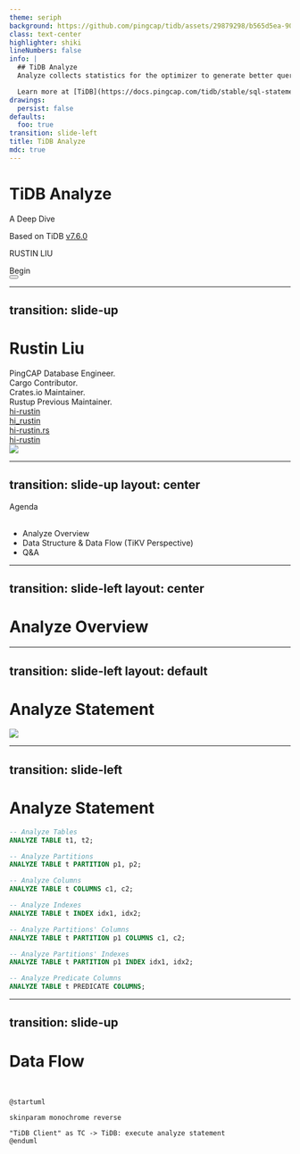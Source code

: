 ```yaml
---
theme: seriph
background: https://github.com/pingcap/tidb/assets/29879298/b565d5ea-902a-4082-b7b7-1ebce80ba029
class: text-center
highlighter: shiki
lineNumbers: false
info: |
  ## TiDB Analyze
  Analyze collects statistics for the optimizer to generate better query plans.

  Learn more at [TiDB](https://docs.pingcap.com/tidb/stable/sql-statement-analyze-table)
drawings:
  persist: false
defaults:
  foo: true
transition: slide-left
title: TiDB Analyze
mdc: true
---
```


# TiDB Analyze

A Deep Dive

Based on TiDB [v7.6.0](https://github.com/pingcap/tidb/tree/v7.6.0)

RUSTIN LIU

<div class="pt-12">
  <span @click="$slidev.nav.next" class="px-2 py-1 rounded cursor-pointer" hover="bg-white bg-opacity-10">
    Begin <carbon:arrow-right class="inline"/>
  </span>
</div>


<div class="abs-br m-6 flex gap-2">
  <button @click="$slidev.nav.openInEditor()" title="Open in Editor" class="text-xl slidev-icon-btn opacity-50 !border-none !hover:text-white">
    <carbon:edit />
  </button>
  <a href="https://github.com/slidevjs/slidev" target="_blank" alt="GitHub" title="Open in GitHub"
    class="text-xl slidev-icon-btn opacity-50 !border-none !hover:text-white">
    <carbon-logo-github />
  </a>
</div>

---
transition: slide-up
---

# Rustin Liu

<div class="leading-8 opacity-80">
PingCAP Database Engineer.<br/>
Cargo Contributor.<br/>
Crates.io Maintainer.<br/>
Rustup Previous Maintainer.<br/>
</div>

<div my-10 grid="~ cols-[40px_1fr] gap-y4" items-center justify-center>
  <div i-ri-github-line op50 ma text-xl/>
  <div><a href="https://github.com/hi-rustin" target="_blank">hi-rustin</a></div>
  <div i-ri-twitter-line op50 ma text-xl/>
  <div><a href="https://twitter.com/hi_rustin" target="_blank">hi_rustin</a></div>
  <div i-ri-firefox-line op50 ma text-xl/>
  <div><a href="https://hi-rustin.rs" target="_blank">hi-rustin.rs</a></div>
  <div i-ri-youtube-line op50 ma text-xl/>
  <div><a href="https://www.youtube.com/@hi-rustin" target="_blank">hi-rustin</a></div>
</div>

<img src="https://avatars.githubusercontent.com/u/29879298?v=4" rounded-full w-30 abs-tr mt-22 mr-22/>

<div flex="~ gap2">
</div>

---
transition: slide-up
layout: center
---

<div text-6xl fw100>
  Agenda
</div>

<br>

<div class="grid grid-cols-[3fr_2fr] gap-4">
  <div class="border-l border-gray-400 border-opacity-25 !all:leading-12 !all:list-none my-auto">

  - Analyze Overview
  - Data Structure & Data Flow (TiKV Perspective)
  - Q&A

  </div>
</div>

---
transition: slide-left
layout: center
---

# Analyze Overview

---
transition: slide-left
layout: default
---

# Analyze Statement

<img src="/analyze.svg" />

---
transition: slide-left
---

# Analyze Statement


```sql
-- Analyze Tables
ANALYZE TABLE t1, t2;

-- Analyze Partitions
ANALYZE TABLE t PARTITION p1, p2;

-- Analyze Columns
ANALYZE TABLE t COLUMNS c1, c2;

-- Analyze Indexes
ANALYZE TABLE t INDEX idx1, idx2;

-- Analyze Partitions' Columns
ANALYZE TABLE t PARTITION p1 COLUMNS c1, c2;

-- Analyze Partitions' Indexes
ANALYZE TABLE t PARTITION p1 INDEX idx1, idx2;

-- Analyze Predicate Columns
ANALYZE TABLE t PREDICATE COLUMNS;
```

---
transition: slide-up
---

# Data Flow

<br/>

```plantuml {scale: 0.9}
@startuml

skinparam monochrome reverse

"TiDB Client" as TC -> TiDB: execute analyze statement
@enduml
```
